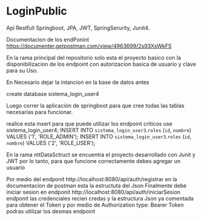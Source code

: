 # LoginPublic
Api Restfull Springboot, JPA, JWT, SpringSerurity, Junit4.


Documentacion de los endPonint
https://documenter.getpostman.com/view/4963699/2s93XsWkFS

En la rama principal del repositorio solo esta el proyecto basico con la disponibilizacion de los endpoint con autorizacion basica de usuario y clave para su Uso.

En Necesario dejar la intancion en la base de datos antes 

create database sistema_login_user4

Luego correr la aplicación de springboot para que cree todas las tablas necesarias para funcionar.

realice esta insert para que puede utilizar los endpoint criticos
use sistema_login_user4;
INSERT INTO `sistema_login_user3`.`roles` (`id`, `nombre`) VALUES ('1', 'ROLE_ADMIN');
INSERT INTO `sistema_login_user3`.`roles` (`id`, `nombre`) VALUES ('2', 'ROLE_USER');

En la rama nttDataSctruct se encuentra el proyecto desarrollado con Junit y JWT
por lo tanto, para que funcione correctamente debes agregar un usuario 

Por medio del endponit http://localhost:8080/api/auth/registrar en la documentacion de postman esta la estructuta del Json 
Finalmente debe iniciar sesion en endponit http://localhost:8080/api/auth/iniciarSesion endponit las credenciales recien credas y la estructura Json ya comentada
para obtener el Token y por medio de Authorization type: Bearer Token podras utilizar los desmas endpoint 


